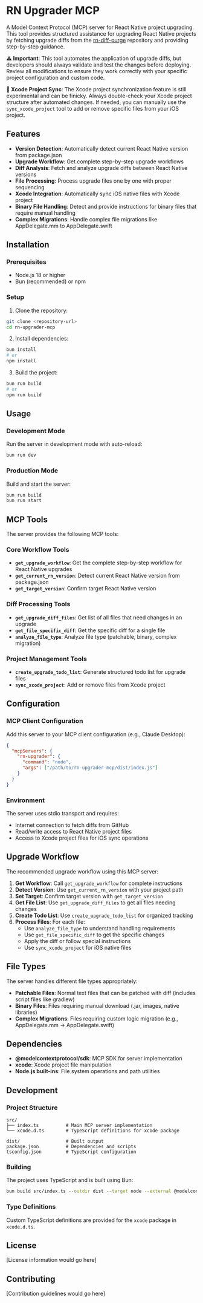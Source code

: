 # RN Upgrader MCP

A Model Context Protocol (MCP) server for React Native project upgrading. This tool provides structured assistance for upgrading React Native projects by fetching upgrade diffs from the [rn-diff-purge](https://github.com/react-native-community/rn-diff-purge) repository and providing step-by-step guidance.

**⚠️ Important**: This tool automates the application of upgrade diffs, but developers should always validate and test the changes before deploying. Review all modifications to ensure they work correctly with your specific project configuration and custom code.

**📱 Xcode Project Sync**: The Xcode project synchronization feature is still experimental and can be finicky. Always double-check your Xcode project structure after automated changes. If needed, you can manually use the `sync_xcode_project` tool to add or remove specific files from your iOS project.

## Features

- **Version Detection**: Automatically detect current React Native version from package.json
- **Upgrade Workflow**: Get complete step-by-step upgrade workflows
- **Diff Analysis**: Fetch and analyze upgrade diffs between React Native versions
- **File Processing**: Process upgrade files one by one with proper sequencing
- **Xcode Integration**: Automatically sync iOS native files with Xcode project
- **Binary File Handling**: Detect and provide instructions for binary files that require manual handling
- **Complex Migrations**: Handle complex file migrations like AppDelegate.mm to AppDelegate.swift

## Installation

### Prerequisites

- Node.js 18 or higher
- Bun (recommended) or npm

### Setup

1. Clone the repository:
```bash
git clone <repository-url>
cd rn-upgrader-mcp
```

2. Install dependencies:
```bash
bun install
# or
npm install
```

3. Build the project:
```bash
bun run build
# or
npm run build
```

## Usage

### Development Mode

Run the server in development mode with auto-reload:

```bash
bun run dev
```

### Production Mode

Build and start the server:

```bash
bun run build
bun run start
```

## MCP Tools

The server provides the following MCP tools:

### Core Workflow Tools

- **`get_upgrade_workflow`**: Get the complete step-by-step workflow for React Native upgrades
- **`get_current_rn_version`**: Detect current React Native version from package.json
- **`get_target_version`**: Confirm target React Native version

### Diff Processing Tools

- **`get_upgrade_diff_files`**: Get list of all files that need changes in an upgrade
- **`get_file_specific_diff`**: Get the specific diff for a single file
- **`analyze_file_type`**: Analyze file type (patchable, binary, complex migration)

### Project Management Tools

- **`create_upgrade_todo_list`**: Generate structured todo list for upgrade files
- **`sync_xcode_project`**: Add or remove files from Xcode project

## Configuration

### MCP Client Configuration

Add this server to your MCP client configuration (e.g., Claude Desktop):

```json
{
  "mcpServers": {
    "rn-upgrader": {
      "command": "node",
      "args": ["/path/to/rn-upgrader-mcp/dist/index.js"]
    }
  }
}
```

### Environment

The server uses stdio transport and requires:
- Internet connection to fetch diffs from GitHub
- Read/write access to React Native project files
- Access to Xcode project files for iOS sync operations

## Upgrade Workflow

The recommended upgrade workflow using this MCP server:

1. **Get Workflow**: Call `get_upgrade_workflow` for complete instructions
2. **Detect Version**: Use `get_current_rn_version` with your project path
3. **Set Target**: Confirm target version with `get_target_version`
4. **Get File List**: Use `get_upgrade_diff_files` to get all files needing changes
5. **Create Todo List**: Use `create_upgrade_todo_list` for organized tracking
6. **Process Files**: For each file:
   - Use `analyze_file_type` to understand handling requirements
   - Use `get_file_specific_diff` to get the specific changes
   - Apply the diff or follow special instructions
   - Use `sync_xcode_project` for iOS native files

## File Types

The server handles different file types appropriately:

- **Patchable Files**: Normal text files that can be patched with diff (includes script files like gradlew)
- **Binary Files**: Files requiring manual download (.jar, images, native libraries)
- **Complex Migrations**: Files requiring custom logic migration (e.g., AppDelegate.mm → AppDelegate.swift)

## Dependencies

- **@modelcontextprotocol/sdk**: MCP SDK for server implementation
- **xcode**: Xcode project file manipulation
- **Node.js built-ins**: File system operations and path utilities

## Development

### Project Structure

```
src/
├── index.ts          # Main MCP server implementation
└── xcode.d.ts        # TypeScript definitions for xcode package

dist/                 # Built output
package.json          # Dependencies and scripts
tsconfig.json         # TypeScript configuration
```

### Building

The project uses TypeScript and is built using Bun:

```bash
bun build src/index.ts --outdir dist --target node --external @modelcontextprotocol/sdk --external xcode
```

### Type Definitions

Custom TypeScript definitions are provided for the `xcode` package in `xcode.d.ts`.

## License

[License information would go here]

## Contributing

[Contribution guidelines would go here]